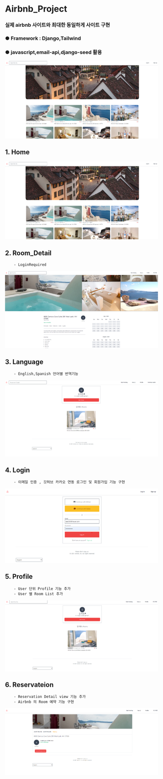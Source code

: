 
# Airbnb_Project

### 실제 airbnb 사이트와 최대한 동일하게 사이트 구현
### ● Framework : Django,Tailwind
### ● javascript,email-api,django-seed 활용


<img src="/Results/home.png">    

<br> 



## 1. Home  
           
<img src="/Results/home.png">   

## 2. Room_Detail  
        - LoginRequired
<img src="/Results/detail.png">   

## 3. Language  
        - English,Spanish 언어별 번역기능
<img src="/Results/language.png">

## 4. Login  
        - 이메일 인증 , 깃허브 카카오 연동 로그인 및 회원가입 기능 구현
<img src="/Results/login.png">

## 5. Profile  
        - User 단위 Profile 기능 추가 
        - User 별 Room List 추가 
<img src="/Results/profile.png"> 

## 6. Reservateion   
        - Reservation Detail view 기능 추가
        - Airbnb 의 Room 예약 기능 구현
<img src="/Results/reservation_check.png"> 


